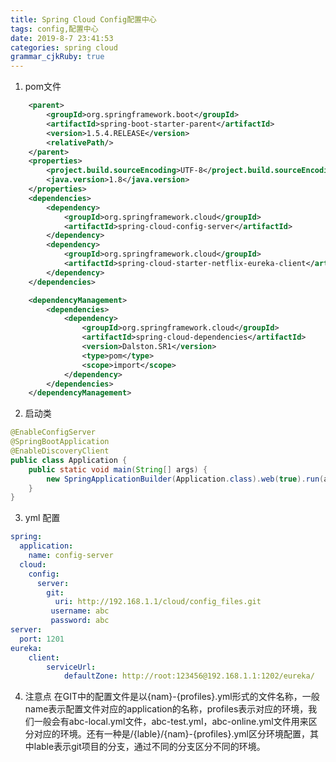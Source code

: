 ```yaml
---
title: Spring Cloud Config配置中心 
tags: config,配置中心
date: 2019-8-7 23:41:53
categories: spring cloud
grammar_cjkRuby: true
---
```


1. pom文件

```xml
	<parent>
		<groupId>org.springframework.boot</groupId>
		<artifactId>spring-boot-starter-parent</artifactId>
		<version>1.5.4.RELEASE</version>
		<relativePath/>
	</parent>
	<properties>
		<project.build.sourceEncoding>UTF-8</project.build.sourceEncoding>
		<java.version>1.8</java.version>
	</properties>
	<dependencies>
		<dependency>
			<groupId>org.springframework.cloud</groupId>
			<artifactId>spring-cloud-config-server</artifactId>
		</dependency>
		<dependency>
            <groupId>org.springframework.cloud</groupId>
            <artifactId>spring-cloud-starter-netflix-eureka-client</artifactId>
        </dependency>
	</dependencies>

	<dependencyManagement>
		<dependencies>
			<dependency>
				<groupId>org.springframework.cloud</groupId>
				<artifactId>spring-cloud-dependencies</artifactId>
				<version>Dalston.SR1</version>
				<type>pom</type>
				<scope>import</scope>
			</dependency>
		</dependencies>
	</dependencyManagement>
```

2. 启动类

```java
@EnableConfigServer
@SpringBootApplication
@EnableDiscoveryClient
public class Application {
	public static void main(String[] args) {
		new SpringApplicationBuilder(Application.class).web(true).run(args);
	}
}
```

3. yml 配置

```yml
spring:
  application:
    name: config-server
  cloud:
    config:
      server:
        git:
          uri: http://192.168.1.1/cloud/config_files.git
         username: abc
		 password: abc
server:
  port: 1201
eureka: 
	client:
		serviceUrl:
			defaultZone: http://root:123456@192.168.1.1:1202/eureka/
```
4. 注意点
在GIT中的配置文件是以{nam}-{profiles}.yml形式的文件名称，一般name表示配置文件对应的application的名称，profiles表示对应的环境，我们一般会有abc-local.yml文件，abc-test.yml，abc-online.yml文件用来区分对应的环境。还有一种是/{lable}/{nam}-{profiles}.yml区分环境配置，其中lable表示git项目的分支，通过不同的分支区分不同的环境。



